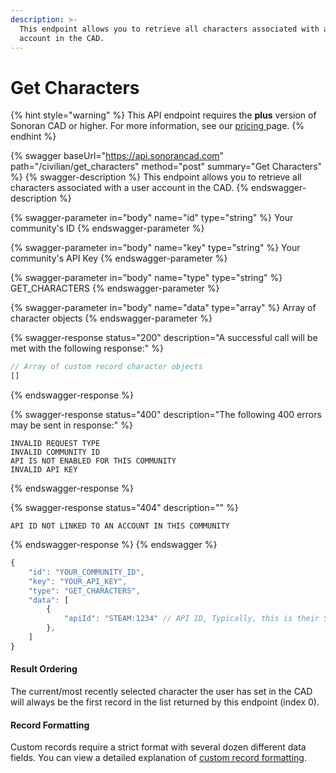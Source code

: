 ```yaml
---
description: >-
  This endpoint allows you to retrieve all characters associated with a user
  account in the CAD.
---
```


# Get Characters

{% hint style="warning" %}
This API endpoint requires the **plus** version of Sonoran CAD or higher. For more information, see our [pricing ](../../../../pricing/faq/)page.
{% endhint %}

{% swagger baseUrl="https://api.sonorancad.com" path="/civilian/get_characters" method="post" summary="Get Characters" %}
{% swagger-description %}
This endpoint allows you to retrieve all characters associated with a user account in the CAD.
{% endswagger-description %}

{% swagger-parameter in="body" name="id" type="string" %}
Your community's ID
{% endswagger-parameter %}

{% swagger-parameter in="body" name="key" type="string" %}
Your community's API Key
{% endswagger-parameter %}

{% swagger-parameter in="body" name="type" type="string" %}
GET_CHARACTERS
{% endswagger-parameter %}

{% swagger-parameter in="body" name="data" type="array" %}
Array of character objects
{% endswagger-parameter %}

{% swagger-response status="200" description="A successful call will be met with the following response:" %}
```javascript
// Array of custom record character objects
[]
```
{% endswagger-response %}

{% swagger-response status="400" description="The following 400 errors may be sent in response:" %}
```http
INVALID REQUEST TYPE
INVALID COMMUNITY ID
API IS NOT ENABLED FOR THIS COMMUNITY
INVALID API KEY
```
{% endswagger-response %}

{% swagger-response status="404" description="" %}
```
API ID NOT LINKED TO AN ACCOUNT IN THIS COMMUNITY
```
{% endswagger-response %}
{% endswagger %}

```javascript
{
    "id": "YOUR_COMMUNITY_ID",
    "key": "YOUR_API_KEY",
    "type": "GET_CHARACTERS",
    "data": [
        {
            "apiId": "STEAM:1234" // API ID, Typically, this is their STEAM Hex
        },
    ]
}
```

#### Result Ordering

The current/most recently selected character the user has set in the CAD will always be the first record in the list returned by this endpoint (index 0).

#### Record Formatting

Custom records require a strict format with several dozen different data fields. You can view a detailed explanation of [custom record formatting](../general/custom-records/#record-formatting).

